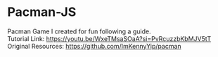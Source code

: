 # Pacman-JS
Pacman Game I created for fun following a guide.  
Tutorial Link: https://youtu.be/WxeTMsaSOaA?si=PvRcuzzbKbMJV5tT  
Original Resources: https://github.com/ImKennyYip/pacman  
